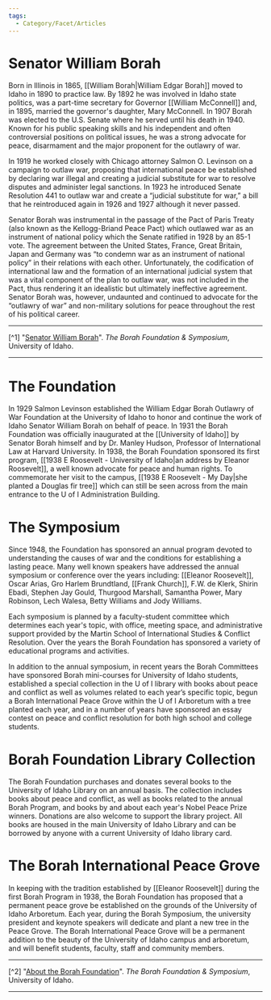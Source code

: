 ```yaml
---
tags:
  - Category/Facet/Articles
---
```

# Senator William Borah

Born in Illinois in 1865, [[William Borah|William Edgar Borah]] moved to Idaho in 1890 to practice law. By 1892 he was involved in Idaho state politics, was a part-time secretary for Governor [[William McConnell]] and, in 1895, married the governor's daughter, Mary McConnell. In 1907 Borah was elected to the U.S. Senate where he served until his death in 1940. Known for his public speaking skills and his independent and often controversial positions on political issues, he was a strong advocate for peace, disarmament and the major proponent for the outlawry of war.

In 1919 he worked closely with Chicago attorney Salmon O. Levinson on a campaign to outlaw war, proposing that international peace be established by declaring war illegal and creating a judicial substitute for war to resolve disputes and administer legal sanctions. In 1923 he introduced Senate Resolution 441 to outlaw war and create a “judicial substitute for war,” a bill that he reintroduced again in 1926 and 1927 although it never passed.

Senator Borah was instrumental in the passage of the Pact of Paris Treaty (also known as the Kellogg-Briand Peace Pact) which outlawed war as an instrument of national policy which the Senate ratified in 1928 by an 85-1 vote. The agreement between the United States, France, Great Britain, Japan and Germany was “to condemn war as an instrument of national policy” in their relations with each other. Unfortunately, the codification of international law and the formation of an international judicial system that was a vital component of the plan to outlaw war, was not included in the Pact, thus rendering it an idealistic but ultimately ineffective agreement. Senator Borah was, however, undaunted and continued to advocate for the “outlawry of war” and non-military solutions for peace throughout the rest of his political career.

---

[^1] "[Senator William Borah](https://www.uidaho.edu/class/borah/about/borah)". *The Borah Foundation & Symposium*, University of Idaho.

---
# The Foundation

In 1929 Salmon Levinson established the William Edgar Borah Outlawry of War Foundation at the University of Idaho to honor and continue the work of Idaho Senator William Borah on behalf of peace. In 1931 the Borah Foundation was officially inaugurated at the [[University of Idaho]] by Senator Borah himself and by Dr. Manley Hudson, Professor of International Law at Harvard University. In 1938, the Borah Foundation sponsored its first program, [[1938 E Roosevelt - University of Idaho|an address by Eleanor Roosevelt]], a well known advocate for peace and human rights. To commemorate her visit to the campus, [[1938 E Roosevelt - My Day|she planted a Douglas fir tree]] which can still be seen across from the main entrance to the U of I Administration Building.

# The Symposium

Since 1948, the Foundation has sponsored an annual program devoted to understanding the causes of war and the conditions for establishing a lasting peace. Many well known speakers have addressed the annual symposium or conference over the years including: [[Eleanor Roosevelt]], Oscar Arias, Gro Harlem Brundtland, [[Frank Church]], F.W. de Klerk, Shirin Ebadi, Stephen Jay Gould, Thurgood Marshall, Samantha Power, Mary Robinson, Lech Walesa, Betty Williams and Jody Williams.

Each symposium is planned by a faculty-student committee which determines each year's topic, with office, meeting space, and administrative support provided by the Martin School of International Studies & Conflict Resolution. Over the years the Borah Foundation has sponsored a variety of educational programs and activities.

In addition to the annual symposium, in recent years the Borah Committees have sponsored Borah mini-courses for University of Idaho students, established a special collection in the U of I library with books about peace and conflict as well as volumes related to each year’s specific topic, begun a Borah International Peace Grove within the U of I Arboretum with a tree planted each year, and in a number of years have sponsored an essay contest on peace and conflict resolution for both high school and college students.

# Borah Foundation Library Collection

The Borah Foundation purchases and donates several books to the University of Idaho Library on an annual basis. The collection includes books about peace and conflict, as well as books related to the annual Borah Program, and books by and about each year's Nobel Peace Prize winners. Donations are also welcome to support the library project. All books are housed in the main University of Idaho Library and can be borrowed by anyone with a current University of Idaho library card.

# The Borah International Peace Grove

In keeping with the tradition established by [[Eleanor Roosevelt]] during the first Borah Program in 1938, the Borah Foundation has proposed that a permanent peace grove be established on the grounds of the University of Idaho Arboretum. Each year, during the Borah Symposium, the university president and keynote speakers will dedicate and plant a new tree in the Peace Grove. The Borah International Peace Grove will be a permanent addition to the beauty of the University of Idaho campus and arboretum, and will benefit students, faculty, staff and community members.

---

[^2] "[About the Borah Foundation](https://www.uidaho.edu/class/borah/about)". *The Borah Foundation & Symposium*, University of Idaho.

--- 